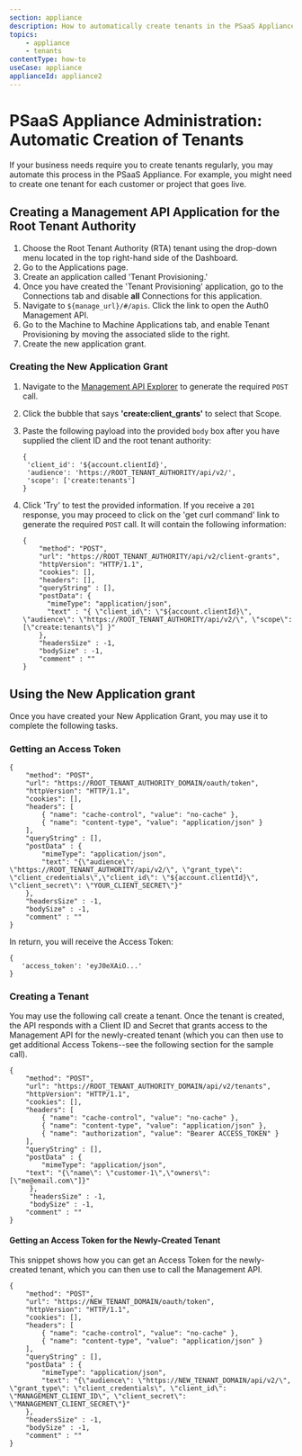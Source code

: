 ```yaml
---
section: appliance
description: How to automatically create tenants in the PSaaS Appliance
topics:
    - appliance
    - tenants
contentType: how-to
useCase: appliance
applianceId: appliance2
---
```


# PSaaS Appliance Administration: Automatic Creation of Tenants

If your business needs require you to create tenants regularly, you may automate this process in the PSaaS Appliance. For example, you might need to create one tenant for each customer or project that goes live.

## Creating a Management API Application for the Root Tenant Authority

1. Choose the Root Tenant Authority (RTA) tenant using the drop-down menu located in the top right-hand side of the Dashboard.
2. Go to the Applications page.
3. Create an application called 'Tenant Provisioning.'
4. Once you have created the 'Tenant Provisioning' application, go to the Connections tab and disable **all** Connections for this application.
5. Navigate to `${manage_url}/#/apis`. Click the link to open the Auth0 Management API.
6. Go to the Machine to Machine Applications tab, and enable Tenant Provisioning by moving the associated slide to the right.
7. Create the new application grant.

### Creating the New Application Grant

1. Navigate to the [Management API Explorer](/api/management/v2#!/Client_Grants/post_client_grants) to generate the required `POST` call.
2. Click the bubble that says **'create:client_grants'** to select that Scope.
3. Paste the following payload into the provided `body` box after you have supplied the client ID and the root tenant authority:
    ```text
    {
     'client_id': '${account.clientId}',
     'audience': 'https://ROOT_TENANT_AUTHORITY/api/v2/',
     'scope': ['create:tenants']
    }
    ```
4. Click 'Try' to test the provided information. If you receive a `201` response, you may proceed to click on the 'get curl command' link to generate the required `POST` call. It will contain the following information:

    ```har
    {
        "method": "POST",
        "url": "https://ROOT_TENANT_AUTHORITY/api/v2/client-grants",
        "httpVersion": "HTTP/1.1",
        "cookies": [],
        "headers": [],
        "queryString" : [],
        "postData": {
          "mimeType": "application/json",
          "text" : "{ \"client_id\": \"${account.clientId}\", \"audience\": \"https://ROOT_TENANT_AUTHORITY/api/v2/\", \"scope\": [\"create:tenants\"] }"
        },
        "headersSize" : -1,
        "bodySize" : -1,
        "comment" : ""
    }
    ```

## Using the New Application grant

Once you have created your New Application Grant, you may use it to complete the following tasks.

### Getting an Access Token

```har
{
    "method": "POST",
    "url": "https://ROOT_TENANT_AUTHORITY_DOMAIN/oauth/token",
    "httpVersion": "HTTP/1.1",
    "cookies": [],
    "headers": [
        { "name": "cache-control", "value": "no-cache" },
        { "name": "content-type", "value": "application/json" }
    ],
    "queryString" : [],
    "postData" : {
        "mimeType": "application/json",
        "text": "{\"audience\": \"https://ROOT_TENANT_AUTHORITY/api/v2/\", \"grant_type\": \"client_credentials\",\"client_id\": \"${account.clientId}\", \"client_secret\": \"YOUR_CLIENT_SECRET\"}"
    },
    "headersSize" : -1,
    "bodySize" : -1,
    "comment" : ""
}
```

In return, you will receive the Access Token:

```text
{
   'access_token': 'eyJ0eXAiO...'
}
```

### Creating a Tenant

You may use the following call create a tenant. Once the tenant is created, the API responds with a Client ID and Secret that grants access to the Management API for the newly-created tenant (which you can then use to get additional Access Tokens--see the following section for the sample call).

```har
{
    "method": "POST",
    "url": "https://ROOT_TENANT_AUTHORITY_DOMAIN/api/v2/tenants",
    "httpVersion": "HTTP/1.1",
    "cookies": [],
    "headers": [
        { "name": "cache-control", "value": "no-cache" },
        { "name": "content-type", "value": "application/json" },
        { "name": "authorization", "value": "Bearer ACCESS_TOKEN" }
    ],
    "queryString" : [],
    "postData" : {
        "mimeType": "application/json",
    "text": "{\"name\": \"customer-1\",\"owners\": [\"me@email.com\"]}"
     },
     "headersSize" : -1,
     "bodySize" : -1,
    "comment" : ""
}
```

#### Getting an Access Token for the Newly-Created Tenant

This snippet shows how you can get an Access Token for the newly-created tenant, which you can then use to call the Management API.

```har
{
    "method": "POST",
    "url": "https://NEW_TENANT_DOMAIN/oauth/token",
    "httpVersion": "HTTP/1.1",
    "cookies": [],
    "headers": [
        { "name": "cache-control", "value": "no-cache" },
        { "name": "content-type", "value": "application/json" }
    ],
    "queryString" : [],
    "postData" : {
        "mimeType": "application/json",
        "text": "{\"audience\": \"https://NEW_TENANT_DOMAIN/api/v2/\", \"grant_type\": \"client_credentials\", \"client_id\": \"MANAGEMENT_CLIENT_ID\", \"client_secret\": \"MANAGEMENT_CLIENT_SECRET\"}"
    },
    "headersSize" : -1,
    "bodySize" : -1,
    "comment" : ""
}
```
